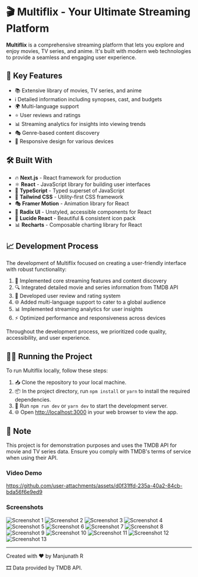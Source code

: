 
# 🎬 Multiflix - Your Ultimate Streaming Platform

**Multiflix** is a comprehensive streaming platform that lets you explore and enjoy movies, TV series, and anime. It's built with modern web technologies to provide a seamless and engaging user experience.

## 🚀 Key Features

* 📚 Extensive library of movies, TV series, and anime
* ℹ️ Detailed information including synopses, cast, and budgets
* 🌍 Multi-language support
* ⭐ User reviews and ratings
* 📊 Streaming analytics for insights into viewing trends
* 🎭 Genre-based content discovery
* 📱 Responsive design for various devices

## 🛠️ Built With

* 🔥 **Next.js** - React framework for production
* ⚛️ **React** - JavaScript library for building user interfaces
* 🦾 **TypeScript** - Typed superset of JavaScript
* 🎨 **Tailwind CSS** - Utility-first CSS framework
* 🎭 **Framer Motion** - Animation library for React
* 🧩 **Radix UI** - Unstyled, accessible components for React
* 🎨 **Lucide React** - Beautiful & consistent icon pack
* 📊 **Recharts** - Composable charting library for React

## 📈 Development Process

The development of Multiflix focused on creating a user-friendly interface with robust functionality:

1. 🎥 Implemented core streaming features and content discovery
2. 🔍 Integrated detailed movie and series information from TMDB API
3. 💬 Developed user review and rating system
4. 🌐 Added multi-language support to cater to a global audience
5. 📊 Implemented streaming analytics for user insights
6. ⚡ Optimized performance and responsiveness across devices

Throughout the development process, we prioritized code quality, accessibility, and user experience.

## 🏃‍♂️ Running the Project

To run Multiflix locally, follow these steps:

1. 📥 Clone the repository to your local machine.
2. 📦 In the project directory, run `npm install` or `yarn` to install the required dependencies.
3. 🚀 Run `npm run dev` or `yarn dev` to start the development server.
4. 🌐 Open [http://localhost:3000](http://localhost:3000) in your web browser to view the app.

## 📝 Note

This project is for demonstration purposes and uses the TMDB API for movie and TV series data. Ensure you comply with TMDB's terms of service when using their API.

### Video Demo

https://github.com/user-attachments/assets/d0f31ffd-235a-40a2-84cb-bda56f6e9ed9

### Screenshots

![Screenshot 1](https://github.com/user-attachments/assets/3da4574d-6eb4-4a5b-a928-187f7ce3eead)
![Screenshot 2](https://github.com/user-attachments/assets/5e8c5e8b-1938-4e44-b3c7-e6beb73ab1fe)
![Screenshot 3](https://github.com/user-attachments/assets/4a8145b4-049d-4d7d-8b1c-1ee198b2974e)
![Screenshot 4](https://github.com/user-attachments/assets/993b2012-47c4-4e73-9ade-b30cde67e7a1)
![Screenshot 5](https://github.com/user-attachments/assets/71cb5cdc-c55b-4039-a1bc-284ee47f460a)
![Screenshot 6](https://github.com/user-attachments/assets/e0d0d75f-9fe5-4839-887d-141a6acf7896)
![Screenshot 7](https://github.com/user-attachments/assets/1cf4cbeb-f28c-4af7-9788-8dfb9b4a3193)
![Screenshot 8](https://github.com/user-attachments/assets/7c9c602e-b858-4baf-907a-b63e862e4843)
![Screenshot 9](https://github.com/user-attachments/assets/eb7525b3-0a23-4b36-84e3-288596eab664)
![Screenshot 10](https://github.com/user-attachments/assets/4640f79b-f93f-4857-8108-c0f8c1fe4678)
![Screenshot 11](https://github.com/user-attachments/assets/d05b377c-db91-408e-b2f1-5c873fe5b1bd)
![Screenshot 12](https://github.com/user-attachments/assets/ba4163a1-be90-4ece-8c5f-912f8708eb07)
![Screenshot 13](https://github.com/user-attachments/assets/42d45852-136d-4a06-bb50-e47c73311738)

---

Created with ❤️ by Manjunath R

🎞️ Data provided by TMDB API.
